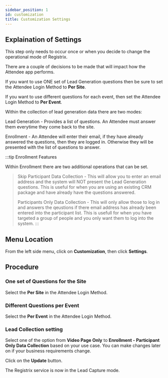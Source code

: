 ```yaml
---
sidebar_position: 1
id: customization
title: Customization Settings
---
```


## Explaination of Settings

This step only needs to occur once or when you decide to change the operational mode of Registrix.

There are a couple of decisions to be made that will impact how the Attendee app performs.

If you want to use ONE set of Lead Generation questions then be sure to set the Attendee Login Method to **Per Site**.

If you want to use different questions for each event, then set the Attendee Login Method to **Per Event**.

Within the collection of lead generation data there are two modes:

Lead Generation - Provides a list of questions.  An Attendee must answer them everytime they come back to the site.

Enrollment - An Attendee will enter their email, if they have already answered the questions, then they are logged in.  Otherwise they will be presented with the list of questions to answer.

:::tip Enrollment Features

Within Enrollment there are two additional operations that can be set.

> Skip Participant Data Collection - This will allow you to enter an email address and the system will NOT present the Lead Generation questions.  This is useful for when you are using an existing CRM package and have already have the questions answered.
>
> Participants Only Data Collection - This will only allow those to log in and answers the qeustions if there email address has already been entered into the participant list.  This is usefull for when you have targeted a group of people and you only want them to log into the system.
:::
## Menu Location

From the left side menu, click on **Customization**, then click **Settings**.

## Procedure

### One set of Questions for the Site

Select the **Per Site** in the Attendee Login Method.

### Different Questions per Event

Select the **Per Event** in the Attendee Login Method.

### Lead Collection setting

Select one of the option from **Video Page Only** to **Enrollment - Participant Only Data Collection** based on your use case.  You can make changes later on if your business requirements change.

Click on the **Update** button.

The Registrix service is now in the Lead Capture mode.

